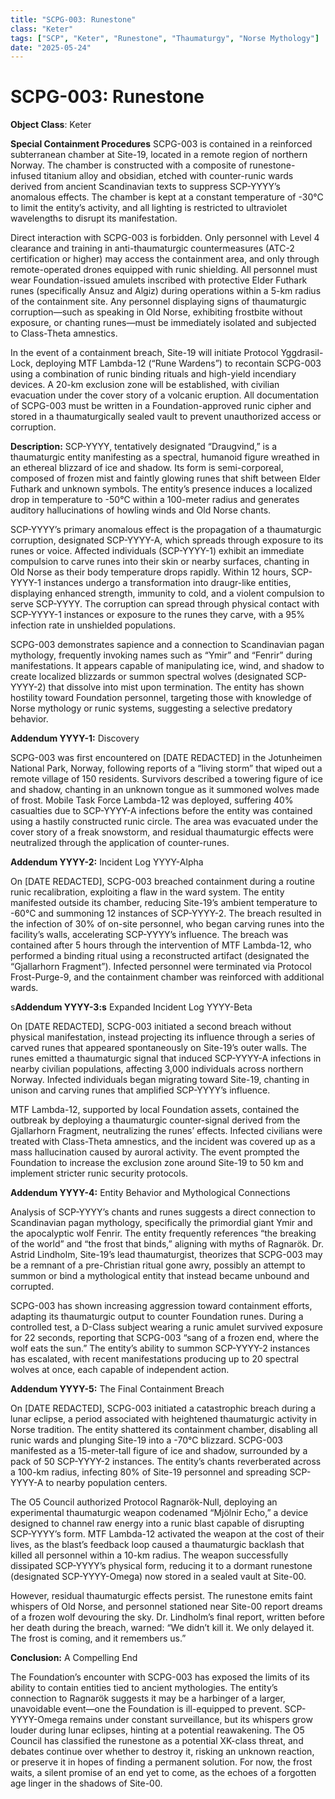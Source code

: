```yaml
---
title: "SCPG-003: Runestone"
class: "Keter"
tags: ["SCP", "Keter", "Runestone", "Thaumaturgy", "Norse Mythology"]
date: "2025-05-24"
---
```


# SCPG-003: Runestone

**Object Class**: Keter

**Special Containment Procedures** SCPG-003 is contained in a reinforced subterranean chamber at Site-19, located in a remote region of northern Norway. The chamber is constructed with a composite of runestone-infused titanium alloy and obsidian, etched with counter-runic wards derived from ancient Scandinavian texts to suppress SCP-YYYY’s anomalous effects. The chamber is kept at a constant temperature of -30°C to limit the entity’s activity, and all lighting is restricted to ultraviolet wavelengths to disrupt its manifestation.

Direct interaction with SCPG-003 is forbidden. Only personnel with Level 4 clearance and training in anti-thaumaturgic countermeasures (ATC-2 certification or higher) may access the containment area, and only through remote-operated drones equipped with runic shielding. All personnel must wear Foundation-issued amulets inscribed with protective Elder Futhark runes (specifically Ansuz and Algiz) during operations within a 5-km radius of the containment site. Any personnel displaying signs of thaumaturgic corruption—such as speaking in Old Norse, exhibiting frostbite without exposure, or chanting runes—must be immediately isolated and subjected to Class-Theta amnestics.

In the event of a containment breach, Site-19 will initiate Protocol Yggdrasil-Lock, deploying MTF Lambda-12 (“Rune Wardens”) to recontain SCPG-003 using a combination of runic binding rituals and high-yield incendiary devices. A 20-km exclusion zone will be established, with civilian evacuation under the cover story of a volcanic eruption. All documentation of SCPG-003 must be written in a Foundation-approved runic cipher and stored in a thaumaturgically sealed vault to prevent unauthorized access or corruption.

**Description:** SCP-YYYY, tentatively designated “Draugvind,” is a thaumaturgic entity manifesting as a spectral, humanoid figure wreathed in an ethereal blizzard of ice and shadow. Its form is semi-corporeal, composed of frozen mist and faintly glowing runes that shift between Elder Futhark and unknown symbols. The entity’s presence induces a localized drop in temperature to -50°C within a 100-meter radius and generates auditory hallucinations of howling winds and Old Norse chants.

SCP-YYYY’s primary anomalous effect is the propagation of a thaumaturgic corruption, designated SCP-YYYY-A, which spreads through exposure to its runes or voice. Affected individuals (SCP-YYYY-1) exhibit an immediate compulsion to carve runes into their skin or nearby surfaces, chanting in Old Norse as their body temperature drops rapidly. Within 12 hours, SCP-YYYY-1 instances undergo a transformation into draugr-like entities, displaying enhanced strength, immunity to cold, and a violent compulsion to serve SCP-YYYY. The corruption can spread through physical contact with SCP-YYYY-1 instances or exposure to the runes they carve, with a 95% infection rate in unshielded populations.

SCPG-003 demonstrates sapience and a connection to Scandinavian pagan mythology, frequently invoking names such as “Ymir” and “Fenrir” during manifestations. It appears capable of manipulating ice, wind, and shadow to create localized blizzards or summon spectral wolves (designated SCP-YYYY-2) that dissolve into mist upon termination. The entity has shown hostility toward Foundation personnel, targeting those with knowledge of Norse mythology or runic systems, suggesting a selective predatory behavior.

**Addendum YYYY-1:** Discovery

SCPG-003 was first encountered on [DATE REDACTED] in the Jotunheimen National Park, Norway, following reports of a “living storm” that wiped out a remote village of 150 residents. Survivors described a towering figure of ice and shadow, chanting in an unknown tongue as it summoned wolves made of frost. Mobile Task Force Lambda-12 was deployed, suffering 40% casualties due to SCP-YYYY-A infections before the entity was contained using a hastily constructed runic circle. The area was evacuated under the cover story of a freak snowstorm, and residual thaumaturgic effects were neutralized through the application of counter-runes.

**Addendum YYYY-2:** Incident Log YYYY-Alpha

On [DATE REDACTED], SCPG-003 breached containment during a routine runic recalibration, exploiting a flaw in the ward system. The entity manifested outside its chamber, reducing Site-19’s ambient temperature to -60°C and summoning 12 instances of SCP-YYYY-2. The breach resulted in the infection of 30% of on-site personnel, who began carving runes into the facility’s walls, accelerating SCP-YYYY’s influence. The breach was contained after 5 hours through the intervention of MTF Lambda-12, who performed a binding ritual using a reconstructed artifact (designated the “Gjallarhorn Fragment”). Infected personnel were terminated via Protocol Frost-Purge-9, and the containment chamber was reinforced with additional wards.

s**Addendum YYYY-3:s** Expanded Incident Log YYYY-Beta

On [DATE REDACTED], SCPG-003 initiated a second breach without physical manifestation, instead projecting its influence through a series of carved runes that appeared spontaneously on Site-19’s outer walls. The runes emitted a thaumaturgic signal that induced SCP-YYYY-A infections in nearby civilian populations, affecting 3,000 individuals across northern Norway. Infected individuals began migrating toward Site-19, chanting in unison and carving runes that amplified SCP-YYYY’s influence.

MTF Lambda-12, supported by local Foundation assets, contained the outbreak by deploying a thaumaturgic counter-signal derived from the Gjallarhorn Fragment, neutralizing the runes’ effects. Infected civilians were treated with Class-Theta amnestics, and the incident was covered up as a mass hallucination caused by auroral activity. The event prompted the Foundation to increase the exclusion zone around Site-19 to 50 km and implement stricter runic security protocols.

**Addendum YYYY-4:** Entity Behavior and Mythological Connections

Analysis of SCP-YYYY’s chants and runes suggests a direct connection to Scandinavian pagan mythology, specifically the primordial giant Ymir and the apocalyptic wolf Fenrir. The entity frequently references “the breaking of the world” and “the frost that binds,” aligning with myths of Ragnarök. Dr. Astrid Lindholm, Site-19’s lead thaumaturgist, theorizes that SCPG-003 may be a remnant of a pre-Christian ritual gone awry, possibly an attempt to summon or bind a mythological entity that instead became unbound and corrupted.

SCPG-003 has shown increasing aggression toward containment efforts, adapting its thaumaturgic output to counter Foundation runes. During a controlled test, a D-Class subject wearing a runic amulet survived exposure for 22 seconds, reporting that SCPG-003 “sang of a frozen end, where the wolf eats the sun.” The entity’s ability to summon SCP-YYYY-2 instances has escalated, with recent manifestations producing up to 20 spectral wolves at once, each capable of independent action.

**Addendum YYYY-5:** The Final Containment Breach

On [DATE REDACTED], SCPG-003 initiated a catastrophic breach during a lunar eclipse, a period associated with heightened thaumaturgic activity in Norse tradition. The entity shattered its containment chamber, disabling all runic wards and plunging Site-19 into a -70°C blizzard. SCPG-003 manifested as a 15-meter-tall figure of ice and shadow, surrounded by a pack of 50 SCP-YYYY-2 instances. The entity’s chants reverberated across a 100-km radius, infecting 80% of Site-19 personnel and spreading SCP-YYYY-A to nearby population centers.

The O5 Council authorized Protocol Ragnarök-Null, deploying an experimental thaumaturgic weapon codenamed “Mjölnir Echo,” a device designed to channel raw energy into a runic blast capable of disrupting SCP-YYYY’s form. MTF Lambda-12 activated the weapon at the cost of their lives, as the blast’s feedback loop caused a thaumaturgic backlash that killed all personnel within a 10-km radius. The weapon successfully dissipated SCP-YYYY’s physical form, reducing it to a dormant runestone (designated SCP-YYYY-Omega) now stored in a sealed vault at Site-00.

However, residual thaumaturgic effects persist. The runestone emits faint whispers of Old Norse, and personnel stationed near Site-00 report dreams of a frozen wolf devouring the sky. Dr. Lindholm’s final report, written before her death during the breach, warned: “We didn’t kill it. We only delayed it. The frost is coming, and it remembers us.”

**Conclusion:** A Compelling End

The Foundation’s encounter with SCPG-003 has exposed the limits of its ability to contain entities tied to ancient mythologies. The entity’s connection to Ragnarök suggests it may be a harbinger of a larger, unavoidable event—one the Foundation is ill-equipped to prevent. SCP-YYYY-Omega remains under constant surveillance, but its whispers grow louder during lunar eclipses, hinting at a potential reawakening. The O5 Council has classified the runestone as a potential XK-class threat, and debates continue over whether to destroy it, risking an unknown reaction, or preserve it in hopes of finding a permanent solution. For now, the frost waits, a silent promise of an end yet to come, as the echoes of a forgotten age linger in the shadows of Site-00.
